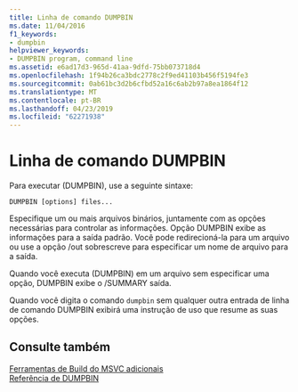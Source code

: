 ```yaml
---
title: Linha de comando DUMPBIN
ms.date: 11/04/2016
f1_keywords:
- dumpbin
helpviewer_keywords:
- DUMPBIN program, command line
ms.assetid: e6ad17d3-965d-41aa-9dfd-75bb073718d4
ms.openlocfilehash: 1f94b26ca3bdc2778c2f9ed41103b456f5194fe3
ms.sourcegitcommit: 0ab61bc3d2b6cfbd52a16c6ab2b97a8ea1864f12
ms.translationtype: MT
ms.contentlocale: pt-BR
ms.lasthandoff: 04/23/2019
ms.locfileid: "62271938"
---
```

# <a name="dumpbin-command-line"></a>Linha de comando DUMPBIN

Para executar (DUMPBIN), use a seguinte sintaxe:

```
DUMPBIN [options] files...
```

Especifique um ou mais arquivos binários, juntamente com as opções necessárias para controlar as informações. Opção DUMPBIN exibe as informações para a saída padrão. Você pode redirecioná-la para um arquivo ou use a opção /out sobrescreve para especificar um nome de arquivo para a saída.

Quando você executa (DUMPBIN) em um arquivo sem especificar uma opção, DUMPBIN exibe o /SUMMARY saída.

Quando você digita o comando `dumpbin` sem qualquer outra entrada de linha de comando DUMPBIN exibirá uma instrução de uso que resume as suas opções.

## <a name="see-also"></a>Consulte também

[Ferramentas de Build do MSVC adicionais](c-cpp-build-tools.md)<br/>
[Referência de DUMPBIN](dumpbin-reference.md)
